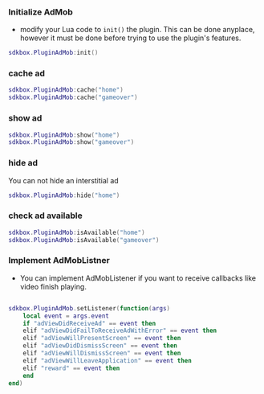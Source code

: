 ### Initialize AdMob
* modify your Lua code to `init()` the plugin. This can be done anyplace, however it must be done before trying to use the plugin's features.
```lua
sdkbox.PluginAdMob:init()
```

### cache ad
```lua
sdkbox.PluginAdMob:cache("home")
sdkbox.PluginAdMob:cache("gameover")
```

### show ad
```lua
sdkbox.PluginAdMob:show("home")
sdkbox.PluginAdMob:show("gameover")
```

### hide ad
You can not hide an interstitial ad
```lua
sdkbox.PluginAdMob:hide("home")
```

### check ad available
```lua
sdkbox.PluginAdMob:isAvailable("home")
sdkbox.PluginAdMob:isAvailable("gameover")
```

### Implement AdMobListner
* You can implement AdMobListener if you want to receive callbacks like video finish playing.
```lua

sdkbox.PluginAdMob.setListener(function(args)
    local event = args.event
    if "adViewDidReceiveAd" == event then
    elif "adViewDidFailToReceiveAdWithError" == event then
    elif "adViewWillPresentScreen" == event then
    elif "adViewDidDismissScreen" == event then
    elif "adViewWillDismissScreen" == event then
    elif "adViewWillLeaveApplication" == event then
    elif "reward" == event then
    end
end)

```

